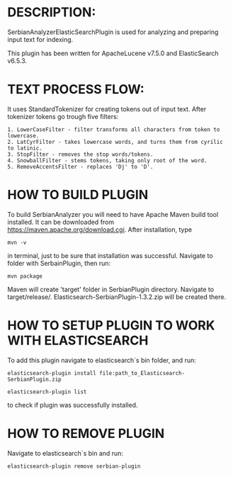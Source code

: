 # DESCRIPTION:  
SerbianAnalyzerElasticSearchPlugin is used for analyzing and preparing input text for indexing. 

This plugin has been written for ApacheLucene v7.5.0 and ElasticSearch v6.5.3.


# TEXT PROCESS FLOW:

It uses StandardTokenizer for creating tokens out of input text. After tokenizer tokens go trough five filters:

    1. LowerCaseFilter - filter transforms all characters from token to lowercase.
    2. LatCyrFilter - takes lowercase words, and turns them from cyrilic to latinic.
    3. StopFilter - removes the stop words/tokens.
    4. SnowballFilter - stems tokens, taking only root of the word.
    5. RemoveAccentsFilter - replaces 'Dj' to 'D'.
    
# HOW TO BUILD PLUGIN

To build SerbianAnalyzer you will need to have Apache Maven build tool installed.
It can be downloaded from https://maven.apache.org/download.cgi.
After installation, type 

    mvn -v 
in terminal, just to be sure that installation was successful.
Navigate to folder with SerbainPlugin, then run:

    mvn package
Maven will create 'target' folder in SerbianPlugin directory. Navigate to 
target/release/. Elasticsearch-SerbianPlugin-1.3.2.zip will be created there.

# HOW TO SETUP PLUGIN TO WORK WITH ELASTICSEARCH
To add this plugin navigate to elasticsearch`s bin folder, and run:

    elasticsearch-plugin install file:path_to_Elasticsearch-SerbianPlugin.zip

    elasticsearch-plugin list
to check if plugin was successfully installed. 

# HOW TO REMOVE PLUGIN
Navigate to elasticsearch`s bin and run:

    elasticsearch-plugin remove serbian-plugin

